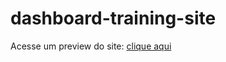 # dashboard-training-site
Acesse um preview do site: [clique aqui](https://naughty-benz-bc9e48.netlify.app/)
